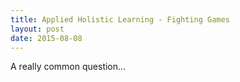 ```yaml
---
title: Applied Holistic Learning - Fighting Games
layout: post
date: 2015-08-08
---
```


A really common question...

